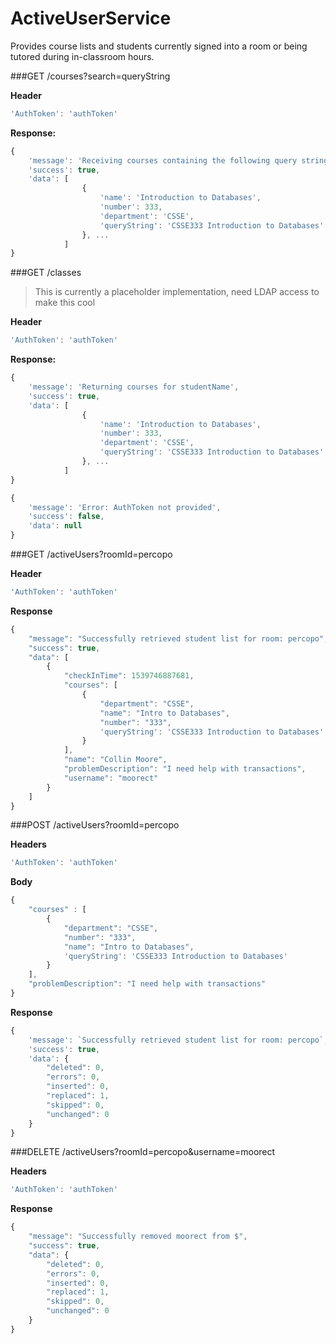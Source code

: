 # ActiveUserService
Provides course lists and students currently signed into a room or being tutored during in-classroom hours.

###GET /courses?search=queryString

**Header**
```js
'AuthToken': 'authToken'
```

**Response:**

```js
{
    'message': 'Receiving courses containing the following query string: queryString',
    'success': true,
    'data': [
                {
                    'name': 'Introduction to Databases',
                    'number': 333,
                    'department': 'CSSE',
                    'queryString': 'CSSE333 Introduction to Databases'
                }, ...
            ]
}
```

###GET /classes

>This is currently a placeholder implementation, need LDAP access to make this cool

**Header**
```js
'AuthToken': 'authToken'
```

**Response:**

```js
{
    'message': 'Returning courses for studentName',
    'success': true,
    'data': [
                {
                    'name': 'Introduction to Databases',
                    'number': 333,
                    'department': 'CSSE',
                    'queryString': 'CSSE333 Introduction to Databases'
                }, ...
            ]
}

{
    'message': 'Error: AuthToken not provided',
    'success': false,
    'data': null
}
```

###GET /activeUsers?roomId=percopo

**Header**
```js
'AuthToken': 'authToken'
```

**Response**

```js
{
    "message": "Successfully retrieved student list for room: percopo",
    "success": true,
    "data": [
        {
            "checkInTime": 1539746887681,
            "courses": [
                {
                    "department": "CSSE",
                    "name": "Intro to Databases",
                    "number": "333",
                    'queryString': 'CSSE333 Introduction to Databases'
                }
            ],
            "name": "Collin Moore",
            "problemDescription": "I need help with transactions",
            "username": "moorect"
        }
    ]
}
```

###POST /activeUsers?roomId=percopo

**Headers**

```js
'AuthToken': 'authToken'
```

**Body**

```js
{
    "courses" : [
        {
			"department": "CSSE",
			"number": "333",
            "name": "Intro to Databases",
            'queryString': 'CSSE333 Introduction to Databases'
		}    
    ],
    "problemDescription": "I need help with transactions"
}
```

**Response**


```js
{
    'message': `Successfully retrieved student list for room: percopo`,
    'success': true,
    'data': {
        "deleted": 0,
        "errors": 0,
        "inserted": 0,
        "replaced": 1,
        "skipped": 0,
        "unchanged": 0
    }
}
```

###DELETE /activeUsers?roomId=percopo&username=moorect

**Headers**
```js
'AuthToken': 'authToken'
```

**Response**
```js
{
    "message": "Successfully removed moorect from $",
    "success": true,
    "data": {
        "deleted": 0,
        "errors": 0,
        "inserted": 0,
        "replaced": 1,
        "skipped": 0,
        "unchanged": 0
    }
}
```
